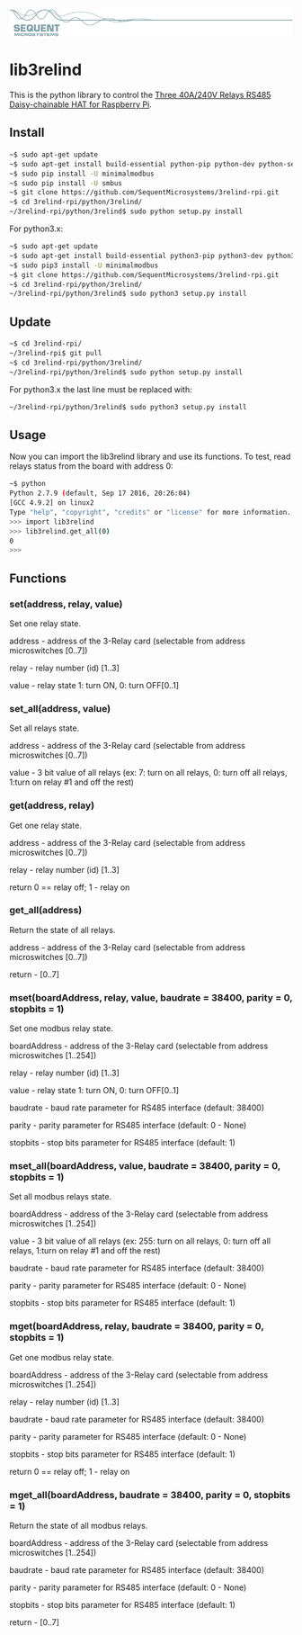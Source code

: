 
[![3relind-rpi](res/sequent.jpg)](https://sequentmicrosystems.com)

# lib3relind

This is the python library to control the [Three 40A/240V Relays RS485 Daisy-chainable HAT for Raspberry Pi](https://sequentmicrosystems.com/collections/all-io-cards/products/three-40a-240v-relays-rs485-for-raspberry-pi).

## Install

```bash
~$ sudo apt-get update
~$ sudo apt-get install build-essential python-pip python-dev python-setuptools git
~$ sudo pip install -U minimalmodbus
~$ sudo pip install -U smbus
~$ git clone https://github.com/SequentMicrosystems/3relind-rpi.git
~$ cd 3relind-rpi/python/3relind/
~/3relind-rpi/python/3relind$ sudo python setup.py install
```
For python3.x:
```bash
~$ sudo apt-get update
~$ sudo apt-get install build-essential python3-pip python3-dev python3-smbus git
~$ sudo pip3 install -U minimalmodbus
~$ git clone https://github.com/SequentMicrosystems/3relind-rpi.git
~$ cd 3relind-rpi/python/3relind/
~/3relind-rpi/python/3relind$ sudo python3 setup.py install
```
## Update

```bash
~$ cd 3relind-rpi/
~/3relind-rpi$ git pull
~$ cd 3relind-rpi/python/3relind/
~/3relind-rpi/python/3relind$ sudo python setup.py install
```
For python3.x the last line must be replaced with:
```bash
~/3relind-rpi/python/3relind$ sudo python3 setup.py install
```
## Usage 

Now you can import the lib3relind library and use its functions. To test, read relays status from the board with address 0:

```bash
~$ python
Python 2.7.9 (default, Sep 17 2016, 20:26:04)
[GCC 4.9.2] on linux2
Type "help", "copyright", "credits" or "license" for more information.
>>> import lib3relind
>>> lib3relind.get_all(0)
0
>>>
```

## Functions

### set(address, relay, value)
Set one relay state.

address - address of the 3-Relay card (selectable from address microswitches [0..7])

relay - relay number (id) [1..3]

value - relay state 1: turn ON, 0: turn OFF[0..1]


### set_all(address, value)
Set all relays state.

address - address of the 3-Relay card (selectable from address microswitches [0..7])

value - 3 bit value of all relays (ex: 7: turn on all relays, 0: turn off all relays, 1:turn on relay #1 and off the rest)

### get(address, relay)
Get one relay state.

address - address of the 3-Relay card (selectable from address microswitches [0..7])

relay - relay number (id) [1..3]

return 0 == relay off; 1 - relay on

### get_all(address)
Return the state of all relays.

address - address of the 3-Relay card (selectable from address microswitches [0..7])

return - [0..7]

### mset(boardAddress, relay, value, baudrate = 38400, parity = 0, stopbits = 1)
Set one modbus relay state.

boardAddress - address of the 3-Relay card (selectable from address microswitches [1..254])

relay - relay number (id) [1..3]

value - relay state 1: turn ON, 0: turn OFF[0..1]

baudrate - baud rate parameter for RS485 interface (default: 38400)

parity - parity parameter for RS485 interface (default: 0 - None)

stopbits - stop bits parameter for RS485 interface (default: 1)


### mset_all(boardAddress, value, baudrate = 38400, parity = 0, stopbits = 1)
Set all modbus relays state.

boardAddress - address of the 3-Relay card (selectable from address microswitches [1..254])

value - 3 bit value of all relays (ex: 255: turn on all relays, 0: turn off all relays, 1:turn on relay #1 and off the rest)

baudrate - baud rate parameter for RS485 interface (default: 38400)

parity - parity parameter for RS485 interface (default: 0 - None)

stopbits - stop bits parameter for RS485 interface (default: 1)

### mget(boardAddress, relay, baudrate = 38400, parity = 0, stopbits = 1)
Get one modbus relay state.

boardAddress - address of the 3-Relay card (selectable from address microswitches [1..254])

relay - relay number (id) [1..3]

baudrate - baud rate parameter for RS485 interface (default: 38400)

parity - parity parameter for RS485 interface (default: 0 - None)

stopbits - stop bits parameter for RS485 interface (default: 1)

return 0 == relay off; 1 - relay on

### mget_all(boardAddress, baudrate = 38400, parity = 0, stopbits = 1)
Return the state of all modbus relays.

boardAddress - address of the 3-Relay card (selectable from address microswitches [1..254])

baudrate - baud rate parameter for RS485 interface (default: 38400)

parity - parity parameter for RS485 interface (default: 0 - None)

stopbits - stop bits parameter for RS485 interface (default: 1)

return - [0..7]
